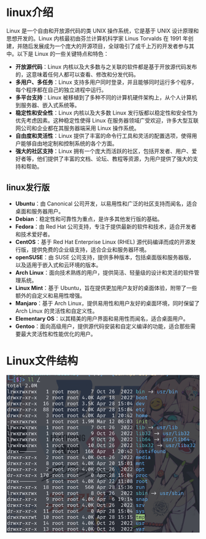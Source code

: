 # linux介绍

Linux 是一个自由和开放源代码的类 UNIX 操作系统，它是基于 UNIX 设计原理和思想开发的。Linux 内核最初由芬兰计算机科学家 Linus Torvalds 在 1991 年创建，并随后发展成为一个庞大的开源项目，全球吸引了成千上万的开发者参与其中。以下是 Linux 的一些关键特点和特色：

- **开放源代码**：Linux 内核以及大多数与之关联的软件都是基于开放源代码发布的，这意味着任何人都可以查看、修改和分发代码。
- **多用户、多任务**：Linux 支持多用户同时登录，并且能够同时运行多个程序，每个程序都在自己的独立进程中运行。
- **多平台支持**：Linux 被移植到了多种不同的计算机硬件架构上，从个人计算机到服务器、嵌入式系统等。
- **稳定性和安全性**：Linux 内核以及大多数 Linux 发行版都以稳定性和安全性为优先考虑因素。这种稳定性使得 Linux 在服务器领域广受欢迎，许多大型互联网公司和企业都在其服务器端采用 Linux 操作系统。
- **自由度和灵活性**：Linux 提供了丰富的命令行工具和灵活的配置选项，使得用户能够自由地定制和控制系统的各个方面。
- **强大的社区支持**：Linux 拥有一个庞大而活跃的社区，包括开发者、用户、爱好者等，他们提供了丰富的文档、论坛、教程等资源，为用户提供了强大的支持和帮助。

## linux发行版

- **Ubuntu**：由 Canonical 公司开发，以易用性和广泛的社区支持而闻名，适合桌面和服务器用户。
- **Debian**：稳定性和可靠性为重点，是许多其他发行版的基础。
- **Fedora**：由 Red Hat 公司支持，专注于提供最新的软件和技术，适合开发者和技术爱好者。
- **CentOS**：基于 Red Hat Enterprise Linux (RHEL) 源代码编译而成的开源发行版，提供免费的企业级支持，适合企业和服务器环境。
- **openSUSE**：由 SUSE 公司支持，提供多种版本，包括桌面版和服务器版，以及适用于嵌入式和云环境的版本。
- **Arch Linux**：面向技术熟练的用户，提供简洁、轻量级的设计和灵活的软件管理系统。
- **Linux Mint**：基于 Ubuntu，旨在提供更加用户友好的桌面体验，附带了一些额外的自定义和易用性增强。
- **Manjaro**：基于 Arch Linux，提供易用性和用户友好的桌面环境，同时保留了 Arch Linux 的灵活性和自定义性。
- **Elementary OS**：以其精美的用户界面和易用性而闻名，适合桌面用户。
- **Gentoo**：面向高级用户，提供源代码安装和自定义编译的功能，适合那些需要最大灵活性和性能优化的用户。

# Linux文件结构

![image-20240428155019570](../image/image-20240428155019570.png)